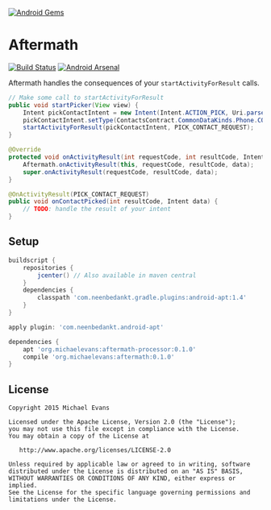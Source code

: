 [![Android Gems](http://www.android-gems.com/badge/MichaelEvans/Aftermath.svg?branch=master)](http://www.android-gems.com/lib/MichaelEvans/Aftermath)

Aftermath
=========

[![Build Status](https://travis-ci.org/MichaelEvans/Aftermath.svg)](https://travis-ci.org/MichaelEvans/Aftermath)
[![Android Arsenal](https://img.shields.io/badge/Android%20Arsenal-Aftermath-green.svg?style=flat)](https://android-arsenal.com/details/1/2176)

Aftermath handles the consequences of your `startActivityForResult` calls.

```java
// Make some call to startActivityForResult
public void startPicker(View view) {
    Intent pickContactIntent = new Intent(Intent.ACTION_PICK, Uri.parse("content://contacts"));
    pickContactIntent.setType(ContactsContract.CommonDataKinds.Phone.CONTENT_TYPE);
    startActivityForResult(pickContactIntent, PICK_CONTACT_REQUEST);
}

@Override
protected void onActivityResult(int requestCode, int resultCode, Intent data) {
    Aftermath.onActivityResult(this, requestCode, resultCode, data);
    super.onActivityResult(requestCode, resultCode, data);
}

@OnActivityResult(PICK_CONTACT_REQUEST)
public void onContactPicked(int resultCode, Intent data) {
    // TODO: handle the result of your intent
}
```

Setup
------------
```groovy
buildscript {
    repositories {
        jcenter() // Also available in maven central
    }
    dependencies {
        classpath 'com.neenbedankt.gradle.plugins:android-apt:1.4'
    }
}

apply plugin: 'com.neenbedankt.android-apt'

dependencies {
    apt 'org.michaelevans:aftermath-processor:0.1.0'
    compile 'org.michaelevans:aftermath:0.1.0'
}
```

License
-------

    Copyright 2015 Michael Evans

    Licensed under the Apache License, Version 2.0 (the "License");
    you may not use this file except in compliance with the License.
    You may obtain a copy of the License at

       http://www.apache.org/licenses/LICENSE-2.0

    Unless required by applicable law or agreed to in writing, software
    distributed under the License is distributed on an "AS IS" BASIS,
    WITHOUT WARRANTIES OR CONDITIONS OF ANY KIND, either express or implied.
    See the License for the specific language governing permissions and
    limitations under the License.


